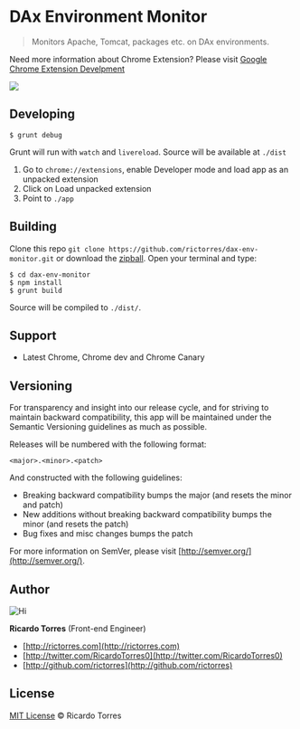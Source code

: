 # DAx Environment Monitor


> Monitors Apache, Tomcat, packages etc. on DAx environments.

Need more information about Chrome Extension? Please visit [Google Chrome Extension Develpment](http://developer.chrome.com/extensions/devguide.html)

![](http://rictorres.com/comscore/intro.gif)


## Developing

```
$ grunt debug
```
Grunt will run with `watch` and `livereload`. Source will be available at `./dist`

1. Go to `chrome://extensions`, enable Developer mode and load app as an unpacked extension
2. Click on Load unpacked extension
3. Point to `./app`


## Building

Clone this repo `git clone https://github.com/rictorres/dax-env-monitor.git` or download the [zipball](https://github.com/rictorres/dax-env-monitor/archive/master.zip).
Open your terminal and type:
```
$ cd dax-env-monitor
$ npm install
$ grunt build
```
Source will be compiled to `./dist/`.


## Support
- Latest Chrome, Chrome dev and Chrome Canary


## Versioning

For transparency and insight into our release cycle, and for striving to maintain backward compatibility, this app will be maintained under the Semantic Versioning guidelines as much as possible.

Releases will be numbered with the following format:

`<major>.<minor>.<patch>`

And constructed with the following guidelines:

* Breaking backward compatibility bumps the major (and resets the minor and patch)
* New additions without breaking backward compatibility bumps the minor (and resets the patch)
* Bug fixes and misc changes bumps the patch

For more information on SemVer, please visit [http://semver.org/](http://semver.org/).


## Author

![Hi](http://gravatar.com/avatar/414738201197c2a837b986748c80e16e?s=90)

**Ricardo Torres** (Front-end Engineer)

- [http://rictorres.com](http://rictorres.com)
- [http://twitter.com/RicardoTorres0](http://twitter.com/RicardoTorres0)
- [http://github.com/rictorres](http://github.com/rictorres)


## License

[MIT License](http://rictorres.mit-license.org/) © Ricardo Torres